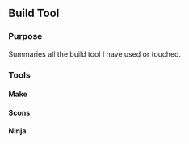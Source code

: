 ## Build Tool

### Purpose

Summaries all the build tool I have used or touched.

### Tools

#### Make

#### Scons

#### Ninja